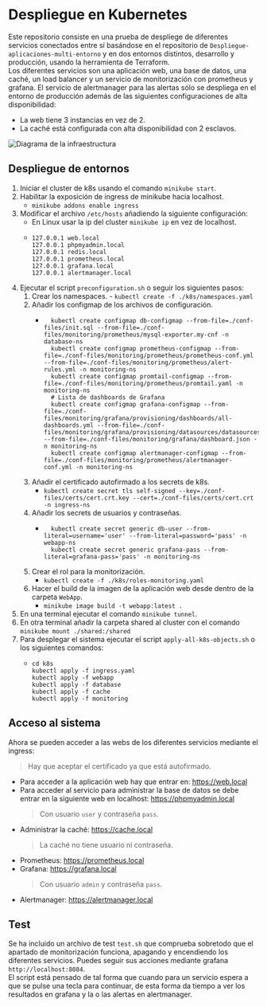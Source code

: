 # Despliegue en Kubernetes
Este repositorio consiste en una prueba de despliege de diferentes servicios conectados entre sí basándose en el repositorio de `Despliegue-aplicaciones-multi-entorno` y en dos entornos distintos, desarrollo y producción, usando la herramienta de Terraform.<br>
Los diferentes servicios son una aplicación web, una base de datos, una caché, un load balancer y un servicio de monitorización con prometheus y grafana. El servicio de alertmanager para las alertas sólo se despliega en el entorno de producción además de las siguientes configuraciones de alta disponibilidad:
* La web tiene 3 instancias en vez de 2.
* La caché está configurada con alta disponibilidad con 2 esclavos.

![Diagrama de la infraestructura](./infraestructura-terraform.png)

## Despliegue de entornos
1. Iniciar el cluster de k8s usando el comando `minikube start`.
2. Habilitar la exposición de ingress de minikube hacia localhost.
   - `minikube addons enable ingress`
3. Modificar el archivo `/etc/hosts` añadiendo la siguiente configuración:
   - En Linux usar la ip del cluster `minikube ip` en vez de localhost.
   - ```
     127.0.0.1 web.local
     127.0.0.1 phpmyadmin.local
     127.0.0.1 redis.local
     127.0.0.1 prometheus.local
     127.0.0.1 grafana.local
     127.0.0.1 alertmanager.local
     ```
4. Ejecutar el script `preconfiguration.sh` o seguir los siguientes pasos:
   1. Crear los namespaces.
           - `kubectl create -f ./k8s/namespaces.yaml`
   2. Añadir los configmap de los archivos de configuración.
       - ```
           kubectl create configmap db-configmap --from-file=./conf-files/init.sql --from-file=./conf-files/monitoring/prometheus/mysql-exporter.my-cnf -n database-ns
           kubectl create configmap prometheus-configmap --from-file=./conf-files/monitoring/prometheus/prometheus-conf.yml --from-file=./conf-files/monitoring/prometheus/alert-rules.yml -n monitoring-ns
           kubectl create configmap promtail-configmap --from-file=./conf-files/monitoring/prometheus/promtail.yaml -n monitoring-ns
           # Lista de dashboards de Grafana
           kubectl create configmap grafana-configmap --from-file=./conf-files/monitoring/grafana/provisioning/dashboards/all-dashboards.yml --from-file=./conf-files/monitoring/grafana/provisioning/datasources/datasources.yaml --from-file=./conf-files/monitoring/grafana/dashboard.json -n monitoring-ns
           kubectl create configmap alertmanager-configmap --from-file=./conf-files/monitoring/prometheus/alertmanager-conf.yml -n monitoring-ns
           ```
   3. Añadir el certificado autofirmado a los secrets de k8s.
       - `kubectl create secret tls self-signed --key=./conf-files/certs/cert.crt.key --cert=./conf-files/certs/cert.crt -n ingress-ns`
   4. Añadir los secrets de usuarios y contraseñas.
       - ```
           kubectl create secret generic db-user --from-literal=username='user' --from-literal=password='pass' -n webapp-ns
           kubectl create secret generic grafana-pass --from-literal=grafana-pass='pass' -n monitoring-ns
         ```
   5. Crear el rol para la monitorización.
       - `kubectl create -f ./k8s/roles-monitoring.yaml`
   6. Hacer el build de la imagen de la aplicación web desde dentro de la carpeta `WebApp`.
       - `minikube image build -t webapp:latest .`
5. En una terminal ejecutar el comando `minikube tunnel`.
6. En otra terminal añadir la carpeta shared al cluster con el comando `minikube mount ./shared:/shared`
7. Para desplegar el sistema ejecutar el script `apply-all-k8s-objects.sh` o los siguientes comandos:
   - ```
     cd k8s
     kubectl apply -f ingress.yaml
     kubectl apply -f webapp
     kubectl apply -f database
     kubectl apply -f cache
     kubectl apply -f monitoring
     ```
## Acceso al sistema
Ahora se pueden acceder a las webs de los diferentes servicios mediante el ingress:
> Hay que aceptar el certificado ya que está autofirmado.
* Para acceder a la aplicación web hay que entrar en: https://web.local
* Para acceder al servicio para administrar la base de datos se debe entrar en la siguiente web en localhost: https://phpmyadmin.local
    > Con usuario `user` y contraseña `pass`.
* Administrar la caché: https://cache.local
    > La caché no tiene usuario ni contraseña.
* Prometheus: https://prometheus.local
* Grafana: https://grafana.local
    > Con usuario `admin` y contraseña `pass`.
* Alertmanager: https://alertmanager.local

## Test
Se ha incluido un archivo de test `test.sh` que comprueba sobretodo que el apartado de monitorización funciona, apagando y encendiendo los diferentes servicios. Puedes seguir sus acciones mediante grafana `http://localhost:8084`.<br>
El script está pensado de tal forma que cuando para un servicio espera a que se pulse una tecla para continuar, de esta forma da tiempo a ver los resultados en grafana y la o las alertas en alertmanager.